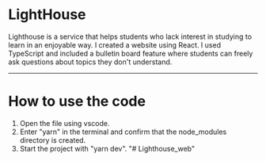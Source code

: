# LightHouse

Lighthouse is a service that helps students who lack interest in studying to learn in an enjoyable way.
I created a website using React.
I used TypeScript and included a bulletin board feature where students can freely ask questions about topics they don't understand.

---

# How to use the code

1. Open the file using vscode.
2. Enter "yarn" in the terminal and confirm that the node_modules directory is created.
3. Start the project with "yarn dev".
"# Lighthouse_web" 
